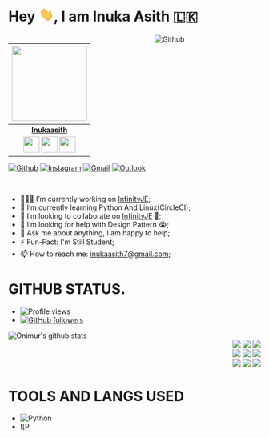 # Hey <img src="https://raw.githubusercontent.com/ABSphreak/ABSphreak/master/gifs/Hi.gif" width="30px">, I am Inuka Asith  🇱🇰 

<img width="42%" align="right" alt="Github" src="https://telegra.ph/file/032e346e61e5e2ac25798.png" />

|  <a href="https://t.me/inukaasith/"><img src="https://icon-library.net//images/icon-programmer/icon-programmer-14.jpg" width="150px" height="150px" /></a> |
|:---------------------------------------------------------------------------------------------------------------------------------------: |
|       **[Inukaasith](https://t.me/inukaasith/)**                                                                                |
| <a href="https://github.com/inukaasith"><img src="https://cdn.iconscout.com/icon/free/png-256/github-108-438008.png" width="32px" height="32px"></a> <a href="https://www.facebook.com/inuka.max.3"><img src="https://i.ibb.co/zmYNW4p/facebook.png" width="32px" height="32px"></a> <a href="https://www.instagram.com/inukaasith7/"><img src="https://i.ibb.co/Kx2GSrT/instagram.png" width="32px" height="32px"></a> |





<!-- Your badges
You can use the website to generate badges: https://shields.io/
-->

[![Github](https://img.shields.io/badge/-Github-000?style=flat&logo=Github&logoColor=white)](https://github.com/inukaasith)
[![Instagram](https://img.shields.io/badge/-Instagram-c13584?style=flat&labelColor=c13584&logo=instagram&logoColor=white)](https://www.instagram.com/inukaasith7/)
[![Gmail](https://img.shields.io/badge/-Gmail-c14438?style=flat&logo=Gmail&logoColor=white)](Inukaasith7:inukaasith7@gmail.com)
[![Outlook](https://img.shields.io/badge/-Outlook-0078D4?style=flat&logo=Microsoft-Outlook&logoColor=white)](mailto:inukaasith7@outlook.com)

&nbsp;



- 👨🏽‍💻 I’m currently working on [InfinityJE](https://infinityje.com/);
- 🌱 I’m currently learning Python And Linux(CircleCI); 
- 👯 I’m looking to collaborate on [InfinityJE](https://t.me/infinityje) 🤝;
- 🤔 I’m looking for help with Design Pattern 😭;
- 💬 Ask me about anything, I am happy to help;
- ⚡️ Fun-Fact: I'm Still Student;
- 📫 How to reach me: inukaasith7@gmail.com;




# GITHUB STATUS.
- ![Profile views](https://gpvc.arturio.dev/Inukaasith)
- [![GitHub followers](https://img.shields.io/github/followers/inukaasith.svg?style=social&label=Follow&maxAge=2592000)](https://github.com/Inukaasith?tab=followers)

<p>
  <a href="https://github.com/inukaasith/handle-path-oz">
    <img width="55%" align="left" alt="Onimur's github stats" src="https://github-readme-stats.vercel.app/api?username=inukaasith&show_icons=true&hide_border=true" />
  </a>
</p>
<p align ="right">
  <br />
  <code><img width="10%"  src="https://www.vectorlogo.zone/logos/json/json-ar21.svg"></code>
  <code><img width="10%"   src="https://www.vectorlogo.zone/logos/git-scm/git-scm-ar21.svg"></code>
  <code><img width="10%"   src="https://www.vectorlogo.zone/logos/python/python-ar21.svg"></code>
  <br />
  <code><img width="10%"  src="https://www.vectorlogo.zone/logos/mysql/mysql-ar21.svg"></code>
  <code><img width="10%"  src="https://www.vectorlogo.zone/logos/sqlite/sqlite-ar21.svg"></code>
  <code><img width="10%"  src="https://www.vectorlogo.zone/logos/firebase/firebase-ar21.svg"></code>
  <br />
  <code><img width="10%"  src="https://www.vectorlogo.zone/logos/w3_html5/w3_html5-ar21.svg"></code>
  <code><img width="10%"  src="https://www.vectorlogo.zone/logos/github/github-ar21.svg"></code>
  <code><img width="10%"  src="https://www.vectorlogo.zone/logos/gitlab/gitlab-ar21.svg"></code>
  <br>
</p>  


# 

# TOOLS AND LANGS USED
- ![Python](https://img.shields.io/badge/Python-ffffff?style=for-the-badge&logo=python)&nbsp;&nbsp;
- ![P
